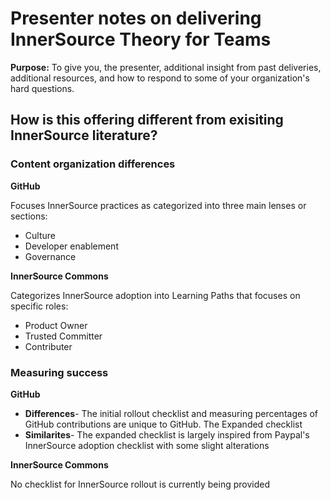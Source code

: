 # Presenter notes on delivering InnerSource Theory for Teams

**Purpose:** To give you, the presenter, additional insight from past deliveries, additional resources, and how to respond to some of your organization's hard questions.

## How is this offering different from exisiting InnerSource literature?

### Content organization differences

**GitHub**

Focuses InnerSource practices as categorized into three main lenses or sections:
  - Culture
  - Developer enablement
  - Governance 

**InnerSource Commons**

Categorizes InnerSource adoption into Learning Paths that focuses on specific roles:
  - Product Owner
  - Trusted Committer
  - Contributer 

### Measuring success 

**GitHub**
  - **Differences**- The initial rollout checklist and measuring percentages of GitHub contributions are unique to GitHub. The Expanded     checklist 
  - **Similarites**- The expanded checklist is largely inspired from Paypal's InnerSource adoption checklist with some slight alterations

**InnerSource Commons** 

No checklist for InnerSource rollout is currently being provided
